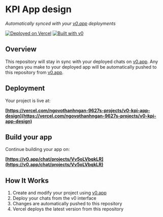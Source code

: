 # KPI App design

*Automatically synced with your [v0.app](https://v0.app) deployments*

[![Deployed on Vercel](https://img.shields.io/badge/Deployed%20on-Vercel-black?style=for-the-badge&logo=vercel)](https://vercel.com/ngovothanhngan-9627s-projects/v0-kpi-app-design)
[![Built with v0](https://img.shields.io/badge/Built%20with-v0.app-black?style=for-the-badge)](https://v0.app/chat/projects/Vv5oLVbqkLR)

## Overview

This repository will stay in sync with your deployed chats on [v0.app](https://v0.app).
Any changes you make to your deployed app will be automatically pushed to this repository from [v0.app](https://v0.app).

## Deployment

Your project is live at:

**[https://vercel.com/ngovothanhngan-9627s-projects/v0-kpi-app-design](https://vercel.com/ngovothanhngan-9627s-projects/v0-kpi-app-design)**

## Build your app

Continue building your app on:

**[https://v0.app/chat/projects/Vv5oLVbqkLR](https://v0.app/chat/projects/Vv5oLVbqkLR)**

## How It Works

1. Create and modify your project using [v0.app](https://v0.app)
2. Deploy your chats from the v0 interface
3. Changes are automatically pushed to this repository
4. Vercel deploys the latest version from this repository

